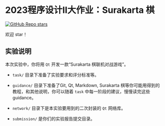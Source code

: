# 2023程序设计Ⅱ大作业：Surakarta 棋

[![GitHub Repo stars](https://img.shields.io/github/stars/panjd123/Surakarta?label=Github%20stars)](https://github.com/panjd123/Surakarta) 

欢迎 star！

## 实验说明

本次实验中，你将用 `Qt` 开发一款“Surakarta 棋联机对战游戏”。

- `task/` 目录下准备了实验要求和评分标准等。

- `guidance/` 目录下准备了Git, Qt, Markdown, Surakarta 棋等你可能用得到的教程，和其他说明，你可以随着 `task` 中每一阶段的建议，慢慢读完这些 guidance。

- `network/` 目录下是本实验要用到的二次封装的 `Qt` 网络库。

- `submission/` 是你们的实验报告提交目录。
